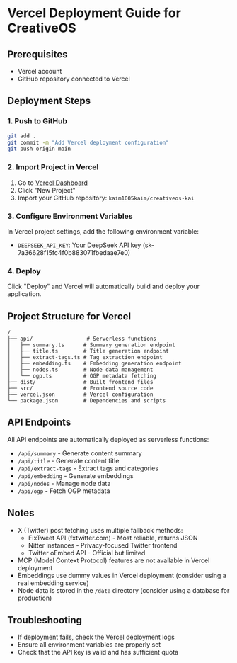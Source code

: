 # Vercel Deployment Guide for CreativeOS

## Prerequisites
- Vercel account
- GitHub repository connected to Vercel

## Deployment Steps

### 1. Push to GitHub
```bash
git add .
git commit -m "Add Vercel deployment configuration"
git push origin main
```

### 2. Import Project in Vercel
1. Go to [Vercel Dashboard](https://vercel.com/dashboard)
2. Click "New Project"
3. Import your GitHub repository: `kaim1005kaim/creativeos-kai`

### 3. Configure Environment Variables
In Vercel project settings, add the following environment variable:
- `DEEPSEEK_API_KEY`: Your DeepSeek API key (sk-7a36628f15fc4f0b883071fbedaae7e0)

### 4. Deploy
Click "Deploy" and Vercel will automatically build and deploy your application.

## Project Structure for Vercel

```
/
├── api/                 # Serverless functions
│   ├── summary.ts      # Summary generation endpoint
│   ├── title.ts        # Title generation endpoint
│   ├── extract-tags.ts # Tag extraction endpoint
│   ├── embedding.ts    # Embedding generation endpoint
│   ├── nodes.ts        # Node data management
│   └── ogp.ts          # OGP metadata fetching
├── dist/               # Built frontend files
├── src/                # Frontend source code
├── vercel.json         # Vercel configuration
└── package.json        # Dependencies and scripts
```

## API Endpoints
All API endpoints are automatically deployed as serverless functions:
- `/api/summary` - Generate content summary
- `/api/title` - Generate content title
- `/api/extract-tags` - Extract tags and categories
- `/api/embedding` - Generate embeddings
- `/api/nodes` - Manage node data
- `/api/ogp` - Fetch OGP metadata

## Notes
- X (Twitter) post fetching uses multiple fallback methods:
  - FixTweet API (fxtwitter.com) - Most reliable, returns JSON
  - Nitter instances - Privacy-focused Twitter frontend
  - Twitter oEmbed API - Official but limited
- MCP (Model Context Protocol) features are not available in Vercel deployment
- Embeddings use dummy values in Vercel deployment (consider using a real embedding service)
- Node data is stored in the `/data` directory (consider using a database for production)

## Troubleshooting
- If deployment fails, check the Vercel deployment logs
- Ensure all environment variables are properly set
- Check that the API key is valid and has sufficient quota
